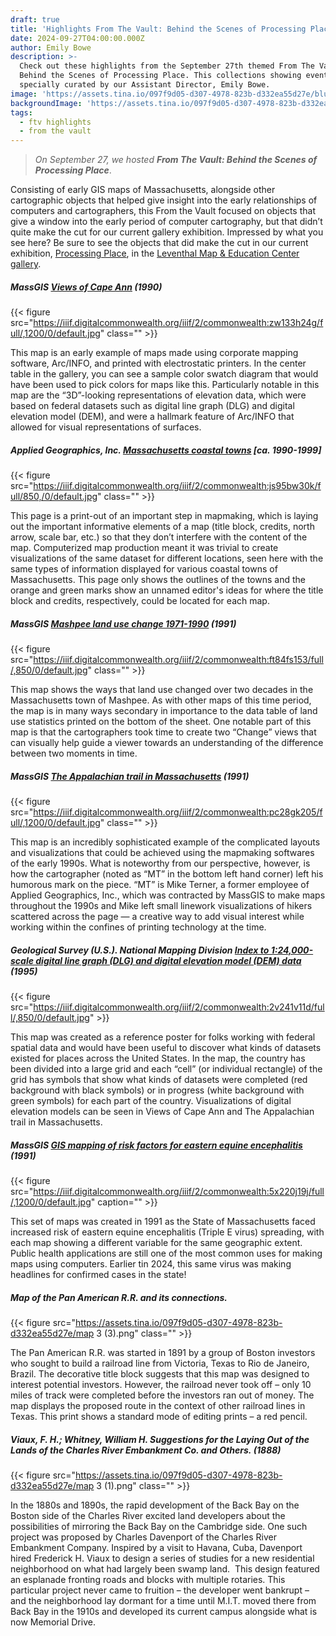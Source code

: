 ```yaml
---
draft: true
title: 'Highlights From The Vault: Behind the Scenes of Processing Place'
date: 2024-09-27T04:00:00.000Z
author: Emily Bowe
description: >-
  Check out these highlights from the September 27th themed From The Vault:
  Behind the Scenes of Processing Place. This collections showing event was
  specially curated by our Assistant Director, Emily Bowe.
image: 'https://assets.tina.io/097f9d05-d307-4978-823b-d332ea55d27e/blueprints.jpeg'
backgroundImage: 'https://assets.tina.io/097f9d05-d307-4978-823b-d332ea55d27e/blueprints.jpeg'
tags:
  - ftv highlights
  - from the vault
---
```


> *On September 27, we hosted **From The Vault: Behind the Scenes of Processing Place***.

Consisting of early GIS maps of Massachusetts, alongside other cartographic objects that helped give insight into the early relationships of computers and cartographers, this From the Vault focused on objects that give a window into the early period of computer cartography, but that didn’t quite make the cut for our current gallery exhibition. Impressed by what you see here? Be sure to see the objects that did make the cut in our current exhibition, [Processing Place](https://www.leventhalmap.org/digital-exhibitions/processing-place/), in the [Leventhal Map & Education Center gallery](https://www.leventhalmap.org/exhibitions/visit/).

##### MassGIS ***[Views of Cape Ann](https://collections.leventhalmap.org/search/commonwealth:2b88vr376)*** (1990)

{{< figure src="https://iiif.digitalcommonwealth.org/iiif/2/commonwealth:zw133h24g/full/,1200/0/default.jpg" class="" >}}

This map is an early example of maps made using corporate mapping software, Arc/INFO, and printed with electrostatic printers. In the center table in the gallery, you can see a sample color swatch diagram that would have been used to pick colors for maps like this. Particularly notable in this map are the “3D”-looking representations of elevation data, which were based on federal datasets such as digital line graph (DLG) and digital elevation model (DEM), and were a hallmark feature of Arc/INFO that allowed for visual representations of surfaces.

##### Applied Geographics, Inc. [Massachusetts coastal towns](https://collections.leventhalmap.org/search/commonwealth:2227s1511) \[ca. 1990-1999]

{{< figure src="https://iiif.digitalcommonwealth.org/iiif/2/commonwealth:js95bw30k/full/850,/0/default.jpg" class="" >}}

This page is a print-out of an important step in mapmaking, which is laying out the important informative elements of a map (title block, credits, north arrow, scale bar, etc.) so that they don’t interfere with the content of the map. Computerized map production meant it was trivial to create visualizations of the same dataset for different locations, seen here with the same types of information displayed for various coastal towns of Massachusetts. This page only shows the outlines of the towns and the orange and green marks show an unnamed editor's ideas for where the title block and credits, respectively, could be located for each map.

##### MassGIS [Mashpee land use change 1971-1990](https://collections.leventhalmap.org/search/commonwealth:gx41sm16g) (1991)

{{< figure src="https://iiif.digitalcommonwealth.org/iiif/2/commonwealth:ft84fs153/full/,850/0/default.jpg" class="" >}}

This map shows the ways that land use changed over two decades in the Massachusetts town of Mashpee. As with other maps of this time period, the map is in many ways secondary in importance to the data table of land use statistics printed on the bottom of the sheet. One notable part of this map is that the cartographers took time to create two “Change” views that can visually help guide a viewer towards an understanding of the difference between two moments in time.

##### MassGIS [The Appalachian trail in Massachusetts](https://collections.leventhalmap.org/search/commonwealth:rx918q84f) (1991)

{{< figure src="https://iiif.digitalcommonwealth.org/iiif/2/commonwealth:pc28gk205/full/,1200/0/default.jpg" class="" >}}

This map is an incredibly sophisticated example of the complicated layouts and visualizations that could be achieved using the mapmaking softwares of the early 1990s. What is noteworthy from our perspective, however, is how the cartographer (noted as “MT” in the bottom left hand corner) left his humorous mark on the piece. “MT” is Mike Terner, a former employee of Applied Geographics, Inc., which was contracted by MassGIS to make maps throughout the 1990s and Mike left small linework visualizations of hikers scattered across the page — a creative way to add visual interest while working within the confines of printing technology at the time.

##### Geological Survey (U.S.). National Mapping Division [Index to 1:24,000-scale digital line graph (DLG) and digital elevation model (DEM) data](https://collections.leventhalmap.org/search/commonwealth:7d27fs716) (1995)

{{< figure src="https://iiif.digitalcommonwealth.org/iiif/2/commonwealth:2v241v11d/full/,850/0/default.jpg" >}}

This map was created as a reference poster for folks working with federal spatial data and would have been useful to discover what kinds of datasets existed for places across the United States. In the map, the country has been divided into a large grid and each “cell” (or individual rectangle) of the grid has symbols that show what kinds of datasets were completed (red background with black symbols) or in progress (white background with green symbols) for each part of the country. Visualizations of digital elevation models can be seen in Views of Cape Ann and The Appalachian trail in Massachusetts.

##### MassGIS [GIS mapping of risk factors for eastern equine encephalitis](https://collections.leventhalmap.org/search/commonwealth:rv047v771) (1991)

{{< figure src="https://iiif.digitalcommonwealth.org/iiif/2/commonwealth:5x220j19j/full/,1200/0/default.jpg" caption="" >}}

This set of maps was created in 1991 as the State of Massachusetts faced increased risk of eastern equine encephalitis (Triple E virus) spreading, with each map showing a different variable for the same geographic extent. Public health applications are still one of the most common uses for making maps using computers. Earlier tin 2024, this same virus was making headlines for confirmed cases in the state!




##### ***Map of the Pan American R.R. and its connections***.

{{< figure src="https://assets.tina.io/097f9d05-d307-4978-823b-d332ea55d27e/map 3 (3).png" class="" >}}

The Pan American R.R. was started in 1891 by a group of Boston investors who sought to build a railroad line from Victoria, Texas to Rio de Janeiro, Brazil. The decorative title block suggests that this map was designed to interest potential investors. However, the railroad never took off – only 10 miles of track were completed before the investors ran out of money. The map displays the proposed route in the context of other railroad lines in Texas. This print shows a standard mode of editing prints – a red pencil. 

##### Viaux, F. H.; Whitney, William H. ***Suggestions for the Laying Out of the Lands of the Charles River Embankment Co. and Others.*** (1888)

{{< figure src="https://assets.tina.io/097f9d05-d307-4978-823b-d332ea55d27e/map 3 (1).png" class="" >}}

In the 1880s and 1890s, the rapid development of the Back Bay on the Boston side of the Charles River excited land developers about the possibilities of mirroring the Back Bay on the Cambridge side. One such project was proposed by Charles Davenport of the Charles River Embankment Company. Inspired by a visit to Havana, Cuba, Davenport hired Frederick H. Viaux to design a series of studies for a new residential neighborhood on what had largely been swamp land.  This design featured an esplanade fronting roads and blocks with multiple rotaries. This particular project never came to fruition – the developer went bankrupt – and the neighborhood lay dormant for a time until M.I.T. moved there from Back Bay in the 1910s and developed its current campus alongside what is now Memorial Drive.

